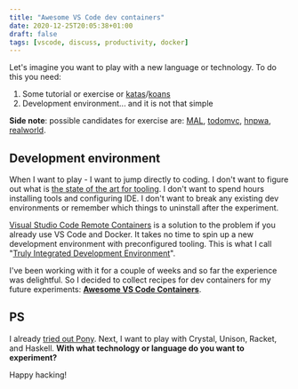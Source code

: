 ```yaml
---
title: "Awesome VS Code dev containers"
date: 2020-12-25T20:05:38+01:00
draft: false
tags: [vscode, discuss, productivity, docker]
---
```


Let's imagine you want to play with a new language or technology. To do this you need:

1. Some tutorial or exercise or [katas](https://www.codewars.com/)/[koans](http://www.rubykoans.com/)
2. Development environment... and it is not that simple

**Side note**: possible candidates for exercise are: [MAL](https://github.com/kanaka/mal), [todomvc](http://todomvc.com/), [hnpwa](https://hnpwa.com/), [realworld](https://github.com/gothinkster/realworld).

## Development environment

When I want to play - I want to jump directly to coding. I don't want to figure out what is [the state of the art for tooling](https://dev.to/stereobooster/what-do-you-use-for-python-development-4706). I don't want to spend hours installing tools and configuring IDE. I don't want to break any existing dev environments or remember which things to uninstall after the experiment.

[Visual Studio Code Remote Containers](https://marketplace.visualstudio.com/items?itemName=ms-vscode-remote.remote-containers) is a solution to the problem if you already use VS Code and Docker. It takes no time to spin up a new development environment with preconfigured tooling. This is what I call "[Truly Integrated Development Environment](/content/posts/truly-integrated-development-environment/index.md)".

I've been working with it for a couple of weeks and so far the experience was delightful. So I decided to collect recipes for dev containers for my future experiments: **[Awesome VS Code Containers](https://github.com/stereobooster/awesome-vscode-dev-containers)**.

## PS

I already [tried out Pony](https://github.com/stereobooster/pony-lisp). Next, I want to play with Crystal, Unison, Racket, and Haskell. **With what technology or language do you want to experiment?**

Happy hacking!
